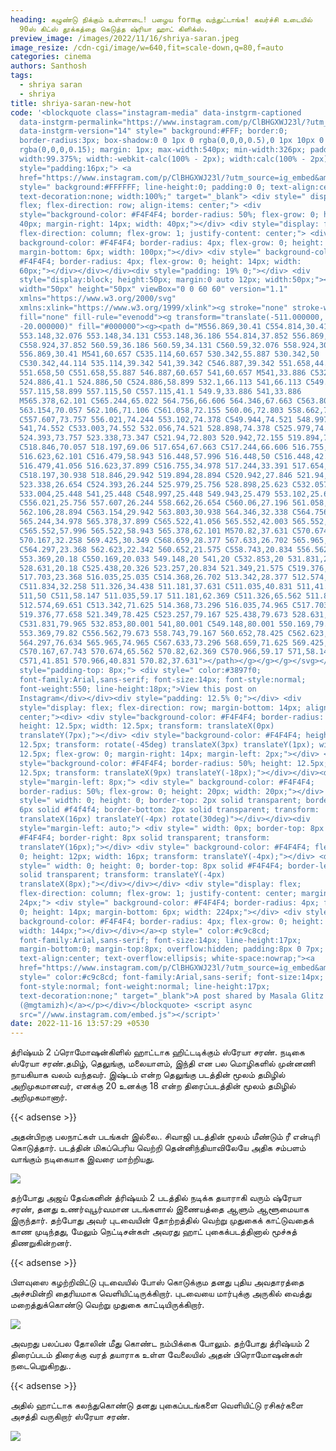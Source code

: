 ```yaml
---
heading: கழுண்டு நிக்கும் உள்ளாடை! பழைய formகு வந்துட்டாங்க! கவர்ச்சி உடையில்
  90ஸ் கிட்ஸ் தூக்கத்தை கெடுத்த ஷ்ரியா ஹாட் கிளிக்ஸ்.
preview_image: /images/2022/11/16/shriya-saran.jpeg
image_resize: /cdn-cgi/image/w=640,fit=scale-down,q=80,f=auto
categories: cinema
authors: Santhosh
tags:
  - shriya saran
  - shriya
title: shriya-saran-new-hot
code: '<blockquote class="instagram-media" data-instgrm-captioned
  data-instgrm-permalink="https://www.instagram.com/p/ClBHGXWJ23l/?utm_source=ig_embed&amp;utm_campaign=loading"
  data-instgrm-version="14" style=" background:#FFF; border:0;
  border-radius:3px; box-shadow:0 0 1px 0 rgba(0,0,0,0.5),0 1px 10px 0
  rgba(0,0,0,0.15); margin: 1px; max-width:540px; min-width:326px; padding:0;
  width:99.375%; width:-webkit-calc(100% - 2px); width:calc(100% - 2px);"><div
  style="padding:16px;"> <a
  href="https://www.instagram.com/p/ClBHGXWJ23l/?utm_source=ig_embed&amp;utm_campaign=loading"
  style=" background:#FFFFFF; line-height:0; padding:0 0; text-align:center;
  text-decoration:none; width:100%;" target="_blank"> <div style=" display:
  flex; flex-direction: row; align-items: center;"> <div
  style="background-color: #F4F4F4; border-radius: 50%; flex-grow: 0; height:
  40px; margin-right: 14px; width: 40px;"></div> <div style="display: flex;
  flex-direction: column; flex-grow: 1; justify-content: center;"> <div style="
  background-color: #F4F4F4; border-radius: 4px; flex-grow: 0; height: 14px;
  margin-bottom: 6px; width: 100px;"></div> <div style=" background-color:
  #F4F4F4; border-radius: 4px; flex-grow: 0; height: 14px; width:
  60px;"></div></div></div><div style="padding: 19% 0;"></div> <div
  style="display:block; height:50px; margin:0 auto 12px; width:50px;"><svg
  width="50px" height="50px" viewBox="0 0 60 60" version="1.1"
  xmlns="https://www.w3.org/2000/svg"
  xmlns:xlink="https://www.w3.org/1999/xlink"><g stroke="none" stroke-width="1"
  fill="none" fill-rule="evenodd"><g transform="translate(-511.000000,
  -20.000000)" fill="#000000"><g><path d="M556.869,30.41 C554.814,30.41
  553.148,32.076 553.148,34.131 C553.148,36.186 554.814,37.852 556.869,37.852
  C558.924,37.852 560.59,36.186 560.59,34.131 C560.59,32.076 558.924,30.41
  556.869,30.41 M541,60.657 C535.114,60.657 530.342,55.887 530.342,50
  C530.342,44.114 535.114,39.342 541,39.342 C546.887,39.342 551.658,44.114
  551.658,50 C551.658,55.887 546.887,60.657 541,60.657 M541,33.886 C532.1,33.886
  524.886,41.1 524.886,50 C524.886,58.899 532.1,66.113 541,66.113 C549.9,66.113
  557.115,58.899 557.115,50 C557.115,41.1 549.9,33.886 541,33.886
  M565.378,62.101 C565.244,65.022 564.756,66.606 564.346,67.663 C563.803,69.06
  563.154,70.057 562.106,71.106 C561.058,72.155 560.06,72.803 558.662,73.347
  C557.607,73.757 556.021,74.244 553.102,74.378 C549.944,74.521 548.997,74.552
  541,74.552 C533.003,74.552 532.056,74.521 528.898,74.378 C525.979,74.244
  524.393,73.757 523.338,73.347 C521.94,72.803 520.942,72.155 519.894,71.106
  C518.846,70.057 518.197,69.06 517.654,67.663 C517.244,66.606 516.755,65.022
  516.623,62.101 C516.479,58.943 516.448,57.996 516.448,50 C516.448,42.003
  516.479,41.056 516.623,37.899 C516.755,34.978 517.244,33.391 517.654,32.338
  C518.197,30.938 518.846,29.942 519.894,28.894 C520.942,27.846 521.94,27.196
  523.338,26.654 C524.393,26.244 525.979,25.756 528.898,25.623 C532.057,25.479
  533.004,25.448 541,25.448 C548.997,25.448 549.943,25.479 553.102,25.623
  C556.021,25.756 557.607,26.244 558.662,26.654 C560.06,27.196 561.058,27.846
  562.106,28.894 C563.154,29.942 563.803,30.938 564.346,32.338 C564.756,33.391
  565.244,34.978 565.378,37.899 C565.522,41.056 565.552,42.003 565.552,50
  C565.552,57.996 565.522,58.943 565.378,62.101 M570.82,37.631 C570.674,34.438
  570.167,32.258 569.425,30.349 C568.659,28.377 567.633,26.702 565.965,25.035
  C564.297,23.368 562.623,22.342 560.652,21.575 C558.743,20.834 556.562,20.326
  553.369,20.18 C550.169,20.033 549.148,20 541,20 C532.853,20 531.831,20.033
  528.631,20.18 C525.438,20.326 523.257,20.834 521.349,21.575 C519.376,22.342
  517.703,23.368 516.035,25.035 C514.368,26.702 513.342,28.377 512.574,30.349
  C511.834,32.258 511.326,34.438 511.181,37.631 C511.035,40.831 511,41.851
  511,50 C511,58.147 511.035,59.17 511.181,62.369 C511.326,65.562 511.834,67.743
  512.574,69.651 C513.342,71.625 514.368,73.296 516.035,74.965 C517.703,76.634
  519.376,77.658 521.349,78.425 C523.257,79.167 525.438,79.673 528.631,79.82
  C531.831,79.965 532.853,80.001 541,80.001 C549.148,80.001 550.169,79.965
  553.369,79.82 C556.562,79.673 558.743,79.167 560.652,78.425 C562.623,77.658
  564.297,76.634 565.965,74.965 C567.633,73.296 568.659,71.625 569.425,69.651
  C570.167,67.743 570.674,65.562 570.82,62.369 C570.966,59.17 571,58.147 571,50
  C571,41.851 570.966,40.831 570.82,37.631"></path></g></g></g></svg></div><div
  style="padding-top: 8px;"> <div style=" color:#3897f0;
  font-family:Arial,sans-serif; font-size:14px; font-style:normal;
  font-weight:550; line-height:18px;">View this post on
  Instagram</div></div><div style="padding: 12.5% 0;"></div> <div
  style="display: flex; flex-direction: row; margin-bottom: 14px; align-items:
  center;"><div> <div style="background-color: #F4F4F4; border-radius: 50%;
  height: 12.5px; width: 12.5px; transform: translateX(0px)
  translateY(7px);"></div> <div style="background-color: #F4F4F4; height:
  12.5px; transform: rotate(-45deg) translateX(3px) translateY(1px); width:
  12.5px; flex-grow: 0; margin-right: 14px; margin-left: 2px;"></div> <div
  style="background-color: #F4F4F4; border-radius: 50%; height: 12.5px; width:
  12.5px; transform: translateX(9px) translateY(-18px);"></div></div><div
  style="margin-left: 8px;"> <div style=" background-color: #F4F4F4;
  border-radius: 50%; flex-grow: 0; height: 20px; width: 20px;"></div> <div
  style=" width: 0; height: 0; border-top: 2px solid transparent; border-left:
  6px solid #f4f4f4; border-bottom: 2px solid transparent; transform:
  translateX(16px) translateY(-4px) rotate(30deg)"></div></div><div
  style="margin-left: auto;"> <div style=" width: 0px; border-top: 8px solid
  #F4F4F4; border-right: 8px solid transparent; transform:
  translateY(16px);"></div> <div style=" background-color: #F4F4F4; flex-grow:
  0; height: 12px; width: 16px; transform: translateY(-4px);"></div> <div
  style=" width: 0; height: 0; border-top: 8px solid #F4F4F4; border-left: 8px
  solid transparent; transform: translateY(-4px)
  translateX(8px);"></div></div></div> <div style="display: flex;
  flex-direction: column; flex-grow: 1; justify-content: center; margin-bottom:
  24px;"> <div style=" background-color: #F4F4F4; border-radius: 4px; flex-grow:
  0; height: 14px; margin-bottom: 6px; width: 224px;"></div> <div style="
  background-color: #F4F4F4; border-radius: 4px; flex-grow: 0; height: 14px;
  width: 144px;"></div></div></a><p style=" color:#c9c8cd;
  font-family:Arial,sans-serif; font-size:14px; line-height:17px;
  margin-bottom:0; margin-top:8px; overflow:hidden; padding:8px 0 7px;
  text-align:center; text-overflow:ellipsis; white-space:nowrap;"><a
  href="https://www.instagram.com/p/ClBHGXWJ23l/?utm_source=ig_embed&amp;utm_campaign=loading"
  style=" color:#c9c8cd; font-family:Arial,sans-serif; font-size:14px;
  font-style:normal; font-weight:normal; line-height:17px;
  text-decoration:none;" target="_blank">A post shared by Masala Glitz
  (@mgtamizh)</a></p></div></blockquote> <script async
  src="//www.instagram.com/embed.js"></script>'
date: 2022-11-16 13:57:29 +0530
---
```

த்ரிஷ்யம் 2 ப்ரொமோஷன்கிளில் ஹாட்டாக ஹிட்டடிக்கும் ஸ்ரேயா சரண்.
நடிகை ஸ்ரேயா சரண்.‌தமிழ், தெலுங்கு, மலையாளம், இந்தி என பல மொழிகளில் முன்னணி நாயகியாக வலம் வந்தவர். இஷ்டம் என்ற தெலுங்கு படத்தின் மூலம் தமிழில் அறிமுகமானவர், எனக்கு 20 உனக்கு 18 என்ற திரைப்படத்தின் மூலம் தமிழில் அறிமுகமானார். 

{{< adsense >}}

அதன்பிறகு பலநாட்கள் படங்கள் இல்லை.. சிவாஜி படத்தின் மூலம் மீண்டும் ரீ என்டிரி கொடுத்தார். படத்தின் மிகப்பெரிய வெற்றி தென்னிந்தியாவிலேயே அதிக சம்பளம் வாங்கும் நடிகையாக இவரை மாற்றியது.


![](/images/2022/11/16/shriya-saran-new-hot44.jpeg)

தற்போது அஜய் தேவ்கனின் த்ரிஷ்யம் 2 படத்தில் நடிக்க தயாராகி வரும் ஷ்ரேயா சரண், தனது உணர்வுபூர்வமான படங்களால் இணையத்தை ஆளும் ஆளூமையாக இருந்தார். தற்போது அவர் புடவையின் தோற்றத்தில் வெற்று முதுகைக் காட்டுவதைக் காண முடிந்தது, மேலும் நெட்டிசன்கள் அவரது ஹாட் புகைக்படத்தினால் மூச்சுத் திணறுகின்றனர்.

{{< adsense >}}


பிளவுஸை கழற்றிவிட்டு புடவையில் போஸ் கொடுக்கும தனது புதிய அவதாரத்தை அச்சமின்றி தைரியமாக வெளியிட்டிருக்கிறார். புடவையை மார்புக்கு அருகில் வைத்து  மறைத்துக்கொண்டு வெற்று முதுகை காட்டியிருக்கிறார். 

![](/images/2022/11/16/shriya-saran-new-hot2.jpeg)

அவறது பலப்பல  தோலின் மீது கொண்ட  நம்பிக்கை போலும்.
தற்போது த்ரிஷ்யம் 2 திரைப்படம் திரைக்கு வரத் தயாராக உள்ள வேலையில் அதன் பிரொமோஷன்கள் நடைபெறுகிறது.. 

{{< adsense >}}

அதில் ஹாட்டாக கலந்துகொண்டு தனது புகைப்படங்களை வெளியிட்டு ரசிகர்களை அசத்தி வருகிறார் ஸ்ரேயா சரண்.

![](/images/2022/11/16/shriya-saran-new-hot.jpeg)